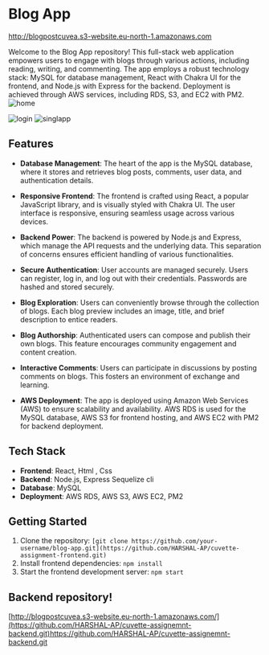 # Blog App
http://blogpostcuvea.s3-website.eu-north-1.amazonaws.com

Welcome to the Blog App repository! This full-stack web application empowers users to engage with blogs through various actions, including reading, writing, and commenting. The app employs a robust technology stack: MySQL for database management, React with Chakra UI for the frontend, and Node.js with Express for the backend. Deployment is achieved through AWS services, including RDS, S3, and EC2 with PM2.
![home](https://github.com/HARSHAL-AP/cuvette-assignment-frontend/assets/100954039/b22bd056-2b05-4c15-86df-4243f78093fc)

![login](https://github.com/HARSHAL-AP/cuvette-assignment-frontend/assets/100954039/b7798300-b107-4ddb-8ba8-c8e82ea9be51)
![singlapp](https://github.com/HARSHAL-AP/cuvette-assignment-frontend/assets/100954039/79de00b0-c3b9-44b8-ada2-c00ae0839c82)

## Features

- **Database Management**: The heart of the app is the MySQL database, where it stores and retrieves blog posts, comments, user data, and authentication details.

- **Responsive Frontend**: The frontend is crafted using React, a popular JavaScript library, and is visually styled with Chakra UI. The user interface is responsive, ensuring seamless usage across various devices.

- **Backend Power**: The backend is powered by Node.js and Express, which manage the API requests and the underlying data. This separation of concerns ensures efficient handling of various functionalities.

- **Secure Authentication**: User accounts are managed securely. Users can register, log in, and log out with their credentials. Passwords are hashed and stored securely.

- **Blog Exploration**: Users can conveniently browse through the collection of blogs. Each blog preview includes an image, title, and brief description to entice readers.

- **Blog Authorship**: Authenticated users can compose and publish their own blogs. This feature encourages community engagement and content creation.

- **Interactive Comments**: Users can participate in discussions by posting comments on blogs. This fosters an environment of exchange and learning.

- **AWS Deployment**: The app is deployed using Amazon Web Services (AWS) to ensure scalability and availability. AWS RDS is used for the MySQL database, AWS S3 for frontend hosting, and AWS EC2 with PM2 for backend deployment.

## Tech Stack

- **Frontend**: React, Html , Css 
- **Backend**: Node.js, Express Sequelize cli
- **Database**: MySQL
- **Deployment**: AWS RDS, AWS S3, AWS EC2, PM2

## Getting Started

1. Clone the repository: `[git clone https://github.com/your-username/blog-app.git](https://github.com/HARSHAL-AP/cuvette-assignment-frontend.git)`
2. Install frontend dependencies: `npm install`
3. Start the frontend development server: `npm start`

## Backend  repository!
[http://blogpostcuvea.s3-website.eu-north-1.amazonaws.com/](https://github.com/HARSHAL-AP/cuvette-assignemnt-backend.git)https://github.com/HARSHAL-AP/cuvette-assignemnt-backend.git
